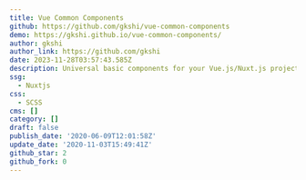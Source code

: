 ```yaml
---
title: Vue Common Components
github: https://github.com/gkshi/vue-common-components
demo: https://gkshi.github.io/vue-common-components/
author: gkshi
author_link: https://github.com/gkshi
date: 2023-11-28T03:57:43.585Z
description: Universal basic components for your Vue.js/Nuxt.js project
ssg:
  - Nuxtjs
css:
  - SCSS
cms: []
category: []
draft: false
publish_date: '2020-06-09T12:01:58Z'
update_date: '2020-11-03T15:49:41Z'
github_star: 2
github_fork: 0
---
```

